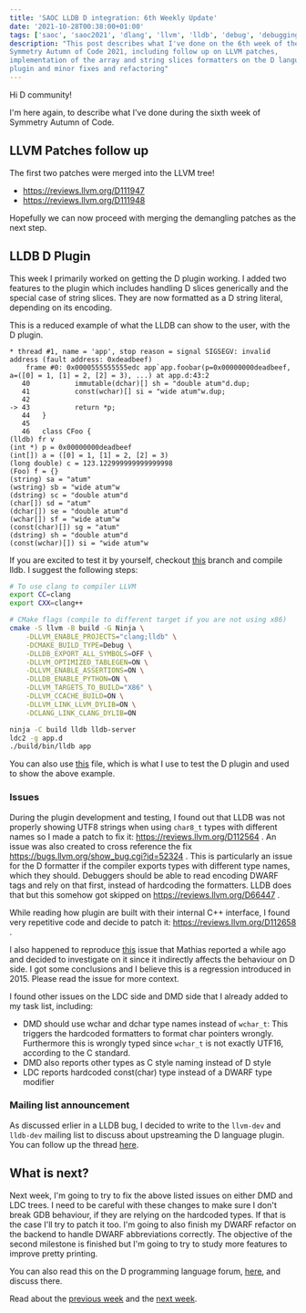 ```yaml
---
title: 'SAOC LLDB D integration: 6th Weekly Update'
date: '2021-10-28T00:38:00+01:00'
tags: ['saoc', 'saoc2021', 'dlang', 'llvm', 'lldb', 'debug', 'debugging', 'dwarf']
description: "This post describes what I've done on the 6th week of the
Symmetry Autumn of Code 2021, including follow up on LLVM patches,
implementation of the array and string slices formatters on the D language
plugin and minor fixes and refactoring"
---
```


Hi D community!

I'm here again, to describe what I've done during the sixth week of Symmetry
Autumn of Code.

## LLVM Patches follow up

The first two patches were merged into the LLVM tree!

- https://reviews.llvm.org/D111947
- https://reviews.llvm.org/D111948

Hopefully we can now proceed with merging the demangling patches as the next
step.

## LLDB D Plugin

This week I primarily worked on getting the D plugin working. I added two
features to the plugin which includes handling D slices generically and the
special case of string slices. They are now formatted as a D string literal,
depending on its encoding.

This is a reduced example of what the LLDB can show to the user, with the D
plugin.

```
* thread #1, name = 'app', stop reason = signal SIGSEGV: invalid address (fault address: 0xdeadbeef)
    frame #0: 0x0000555555555edc app`app.foobar(p=0x00000000deadbeef, a=([0] = 1, [1] = 2, [2] = 3), ...) at app.d:43:2
   40           immutable(dchar)[] sh = "double atum"d.dup;
   41           const(wchar)[] si = "wide atum"w.dup;
   42
-> 43           return *p;
   44   }
   45
   46   class CFoo {
(lldb) fr v
(int *) p = 0x00000000deadbeef
(int[]) a = ([0] = 1, [1] = 2, [2] = 3)
(long double) c = 123.122999999999999998
(Foo) f = {}
(string) sa = "atum"
(wstring) sb = "wide atum"w
(dstring) sc = "double atum"d
(char[]) sd = "atum"
(dchar[]) se = "double atum"d
(wchar[]) sf = "wide atum"w
(const(char)[]) sg = "atum"
(dstring) sh = "double atum"d
(const(wchar)[]) si = "wide atum"w
```

If you are excited to test it by yourself, checkout
[this](https://github.com/ljmf00/llvm-project/commits/llvm-plugin-d) branch and
compile lldb. I suggest the following steps:

```bash
# To use clang to compiler LLVM
export CC=clang
export CXX=clang++

# CMake flags (compile to different target if you are not using x86)
cmake -S llvm -B build -G Ninja \
	-DLLVM_ENABLE_PROJECTS="clang;lldb" \
	-DCMAKE_BUILD_TYPE=Debug \
	-DLLDB_EXPORT_ALL_SYMBOLS=OFF \
	-DLLVM_OPTIMIZED_TABLEGEN=ON \
	-DLLVM_ENABLE_ASSERTIONS=ON \
	-DLLDB_ENABLE_PYTHON=ON \
	-DLLVM_TARGETS_TO_BUILD="X86" \
	-DLLVM_CCACHE_BUILD=ON \
	-DLLVM_LINK_LLVM_DYLIB=ON \
	-DCLANG_LINK_CLANG_DYLIB=ON

ninja -C build lldb lldb-server
ldc2 -g app.d
./build/bin/lldb app
```

You can also use
[this](../../public/assets/posts/d-saoc-2021-06/app.d) file,
which is what I use to test the D plugin and used to show the above example.

### Issues

During the plugin development and testing, I found out that LLDB was not
properly showing UTF8 strings when using `char8_t` types with different names
so I made a patch to fix it: https://reviews.llvm.org/D112564 . An issue was
also created to cross reference the fix
https://bugs.llvm.org/show_bug.cgi?id=52324 . This is particularly an issue for
the D formatter if the compiler exports types with different type names, which
they should.  Debuggers should be able to read encoding DWARF tags and rely on
that first, instead of hardcoding the formatters. LLDB does that but this
somehow got skipped on https://reviews.llvm.org/D66447 .

While reading how plugin are built with their internal C++ interface, I found
very repetitive code and decide to patch it: https://reviews.llvm.org/D112658 .

I also happened to reproduce
[this](https://bugs.llvm.org/show_bug.cgi?id=45856) issue that Mathias reported
a while ago and decided to investigate on it since it indirectly affects the
behaviour on D side. I got some conclusions and I believe this is a regression
introduced in 2015. Please read the issue for more context.

I found other issues on the LDC side and DMD side that I already added to my
task list, including:
- DMD should use wchar and dchar type names instead of `wchar_t`: This triggers
  the hardcoded formatters to format char pointers wrongly. Furthermore this is
  wrongly typed since `wchar_t` is not exactly UTF16, according to the C
  standard.
- DMD also reports other types as C style naming instead of D style
- LDC reports hardcoded const(char) type instead of a DWARF type modifier

### Mailing list announcement

As discussed erlier in a LLDB bug, I decided to write to the `llvm-dev` and
`lldb-dev` mailing list to discuss about upstreaming the D language plugin. You
can follow up the thread
[here](https://lists.llvm.org/pipermail/lldb-dev/2021-October/017101.html).

## What is next?

Next week, I'm going to try to fix the above listed issues on either DMD and
LDC trees. I need to be careful with these changes to make sure I don't break
GDB behaviour, if they are relying on the hardcoded types. If that is the case
I'll try to patch it too. I'm going to also finish my DWARF refactor on the
backend to handle DWARF abbreviations correctly. The objective of the second
milestone is finished but I'm going to try to study more features to improve
pretty printing.

You can also read this on the D programming language forum,
[here](https://forum.dlang.org/thread/mailman.409.1635399049.11670.digitalmars-d@puremagic.com),
and discuss there.

Read about the [previous week](../d-saoc-2021-05/) and the [next
week](../d-saoc-2021-07/).
